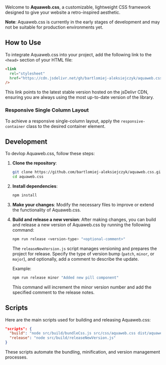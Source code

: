 Welcome to **Aquaweb.css**, a customizable, lightweight CSS framework designed to give your website a retro-inspired aesthetic.

**Note**: Aquaweb.css is currently in the early stages of development and may not be suitable for production environments yet.

## How to Use

To integrate Aquaweb.css into your project, add the following link to the `<head>` section of your HTML file:

```html
<link
  rel="stylesheet"
  href="https://cdn.jsdelivr.net/gh/bartlomiej-aleksiejczyk/aquaweb.css@0.3.2/dist/aquaweb.min.css"
/>
```

This link points to the latest stable version hosted on the jsDelivr CDN, ensuring you are always using the most up-to-date version of the library.

### Responsive Single Column Layout

To achieve a responsive single-column layout, apply the `responsive-container` class to the desired container element.

## Development

To devlop Aquaweb.css, follow these steps:

1. **Clone the repository**:

   ```bash
   git clone https://github.com/bartlomiej-aleksiejczyk/aquaweb.css.git
   cd aquaweb.css
   ```

2. **Install dependencies**:

   ```bash
   npm install
   ```

3. **Make your changes**: Modify the necessary files to improve or extend the functionality of Aquaweb.css.

4. **Build and release a new version**: After making changes, you can build and release a new version of Aquaweb.css by running the following command:

   ```bash
   npm run release <version-type> "<optional-comment>"
   ```

   The `releaseNewVersion.js` script manages versioning and prepares the project for release. Specify the type of version bump (`patch`, `minor`, or `major`), and optionally, add a comment to describe the update.

   Example:

   ```bash
   npm run release minor "Added new pill component"
   ```

   This command will increment the minor version number and add the specified comment to the release notes.

## Scripts

Here are the main scripts used for building and releasing Aquaweb.css:

```json
"scripts": {
  "build": "node src/build/bundleCss.js src/css/aquaweb.css dist/aquaweb.min.css true",
  "release": "node src/build/releaseNewVersion.js"
}
```

These scripts automate the bundling, minification, and version management processes.
